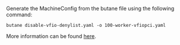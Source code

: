Generate the MachineConfig from the butane file using the following command:

```
butane disable-vfio-denylist.yaml -o 100-worker-vfiopci.yaml
```

More information can be found [here](https://docs.openshift.com/container-platform/4.8/installing/install_config/installing-customizing.html).